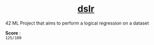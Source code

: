 <h1 align="center"><u>dslr</u></h1>
42 ML Project that aims to perform a logical regression on a dataset

**Score** :
<br>
`125/100`
